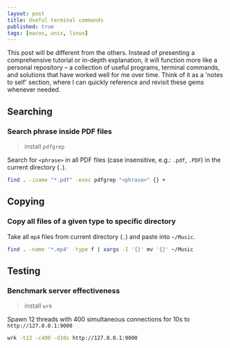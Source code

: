 ```yaml
---
layout: post
title: Useful terminal commands
published: true
tags: [macos, unix, linux]
---
```


This post will be different from the others. Instead of presenting a comprehensive tutorial or in-depth explanation, it will function more like a personal repository – a collection of useful programs, terminal commands, and solutions that have worked well for me over time. Think of it as a 'notes to self' section, where I can quickly reference and revisit these gems whenever needed.

## Searching

### Search phrase inside PDF files

> install `pdfgrep`

Search for `<phrase>` in all PDF files (case insensitive, e.g.: `.pdf`, `.PDF`) in the current directory (`.`).

```sh
find . -iname "*.pdf" -exec pdfgrep "<phrase>" {} +
```

## Copying

### Copy all files of a given type to specific directory

Take all `mp4` files from current directory (`.`) and paste into `~/Music`.

```bash
find . -name '*.mp4' -type f | xargs -I '{}' mv '{}' ~/Music
```

## Testing

### Benchmark server effectiveness

> install `wrk`

Spawn 12 threads with 400 simultaneous connections for 10s to `http://127.0.0.1:9000`

```bash
wrk -t12 -c400 -d10s http://127.0.0.1:9000
```
